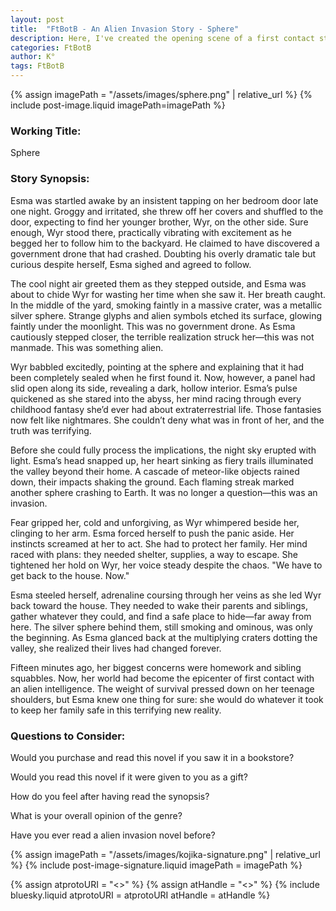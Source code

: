 ```yaml
---
layout: post
title:  "FtBotB - An Alien Invasion Story - Sphere"
description: Here, I've created the opening scene of a first contact story that transforms an ordinary night into humanity's first alien encounter through the eyes of teenager Esma and her younger brother Wyr. When they discover a mysterious silver sphere in their backyard - just the first of many raining from the sky - Esma must quickly shift from curious observer to family protector. By focusing on these crucial first fifteen minutes of an alien invasion through a teen's perspective, I explore how quickly ordinary life can transform into extraordinary circumstances, and how responsibility can fall on unexpected shoulders in times of crisis.
categories: FtBotB
author: K°
tags: FtBotB
---
```


<div>
{% assign imagePath = "/assets/images/sphere.png" | relative_url %}
{% include post-image.liquid imagePath=imagePath %}
</div>

### Working Title:
Sphere

### Story Synopsis:
Esma was startled awake by an insistent tapping on her bedroom door late one night. Groggy and irritated, she threw off her covers and shuffled to the door, expecting to find her younger brother, Wyr, on the other side. Sure enough, Wyr stood there, practically vibrating with excitement as he begged her to follow him to the backyard. He claimed to have discovered a government drone that had crashed. Doubting his overly dramatic tale but curious despite herself, Esma sighed and agreed to follow.  

The cool night air greeted them as they stepped outside, and Esma was about to chide Wyr for wasting her time when she saw it. Her breath caught. In the middle of the yard, smoking faintly in a massive crater, was a metallic silver sphere. Strange glyphs and alien symbols etched its surface, glowing faintly under the moonlight. This was no government drone. As Esma cautiously stepped closer, the terrible realization struck her—this was not manmade. This was something alien.  

Wyr babbled excitedly, pointing at the sphere and explaining that it had been completely sealed when he first found it. Now, however, a panel had slid open along its side, revealing a dark, hollow interior. Esma’s pulse quickened as she stared into the abyss, her mind racing through every childhood fantasy she’d ever had about extraterrestrial life. Those fantasies now felt like nightmares. She couldn’t deny what was in front of her, and the truth was terrifying.  

Before she could fully process the implications, the night sky erupted with light. Esma’s head snapped up, her heart sinking as fiery trails illuminated the valley beyond their home. A cascade of meteor-like objects rained down, their impacts shaking the ground. Each flaming streak marked another sphere crashing to Earth. It was no longer a question—this was an invasion.  

Fear gripped her, cold and unforgiving, as Wyr whimpered beside her, clinging to her arm. Esma forced herself to push the panic aside. Her instincts screamed at her to act. She had to protect her family. Her mind raced with plans: they needed shelter, supplies, a way to escape. She tightened her hold on Wyr, her voice steady despite the chaos. "We have to get back to the house. Now."  

Esma steeled herself, adrenaline coursing through her veins as she led Wyr back toward the house. They needed to wake their parents and siblings, gather whatever they could, and find a safe place to hide—far away from here. The silver sphere behind them, still smoking and ominous, was only the beginning. As Esma glanced back at the multiplying craters dotting the valley, she realized their lives had changed forever.  

Fifteen minutes ago, her biggest concerns were homework and sibling squabbles. Now, her world had become the epicenter of first contact with an alien intelligence. The weight of survival pressed down on her teenage shoulders, but Esma knew one thing for sure: she would do whatever it took to keep her family safe in this terrifying new reality.  

### Questions to Consider:
Would you purchase and read this novel if you saw it in a bookstore?

Would you read this novel if it were given to you as a gift?

How do you feel after having read the synopsis?

What is your overall opinion of the genre?

Have you ever read a alien invasion novel before?

<!-- signature -->
{% assign imagePath = "/assets/images/kojika-signature.png" | relative_url %}
{% include post-image-signature.liquid imagePath = imagePath %}

<!-- comments -->
{% assign atprotoURI = "<<atprotoURI>>" %}
{% assign atHandle = "<<atHandle>>" %}
{% include bluesky.liquid atprotoURI = atprotoURI atHandle = atHandle %}
